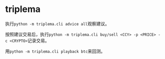 # triplema

执行`python -m triplema.cli advice all`观察建议。

按照建议交易后，执行`python -m triplema.cli buy/sell <CCY> -p <PRICE> -c <CRYPTO>`记录交易。

用`python -m triplema.cli playback btc`来回测。

